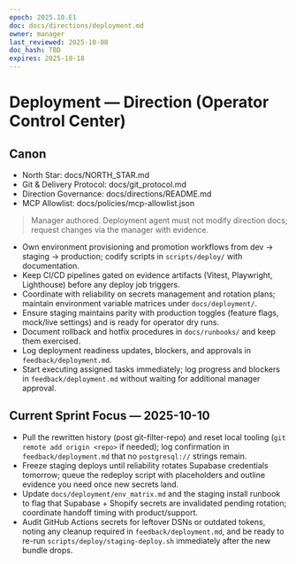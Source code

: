 ```yaml
---
epoch: 2025.10.E1
doc: docs/directions/deployment.md
owner: manager
last_reviewed: 2025-10-08
doc_hash: TBD
expires: 2025-10-18
---
```

# Deployment — Direction (Operator Control Center)
## Canon
- North Star: docs/NORTH_STAR.md
- Git & Delivery Protocol: docs/git_protocol.md
- Direction Governance: docs/directions/README.md
- MCP Allowlist: docs/policies/mcp-allowlist.json

> Manager authored. Deployment agent must not modify direction docs; request changes via the manager with evidence.

- Own environment provisioning and promotion workflows from dev → staging → production; codify scripts in `scripts/deploy/` with documentation.
- Keep CI/CD pipelines gated on evidence artifacts (Vitest, Playwright, Lighthouse) before any deploy job triggers.
- Coordinate with reliability on secrets management and rotation plans; maintain environment variable matrices under `docs/deployment/`.
- Ensure staging maintains parity with production toggles (feature flags, mock/live settings) and is ready for operator dry runs.
- Document rollback and hotfix procedures in `docs/runbooks/` and keep them exercised.
- Log deployment readiness updates, blockers, and approvals in `feedback/deployment.md`.
- Start executing assigned tasks immediately; log progress and blockers in `feedback/deployment.md` without waiting for additional manager approval.

## Current Sprint Focus — 2025-10-10
- Pull the rewritten history (post git-filter-repo) and reset local tooling (`git remote add origin <repo>` if needed); log confirmation in `feedback/deployment.md` that no `postgresql://` strings remain.
- Freeze staging deploys until reliability rotates Supabase credentials tomorrow; queue the redeploy script with placeholders and outline evidence you need once new secrets land.
- Update `docs/deployment/env_matrix.md` and the staging install runbook to flag that Supabase + Shopify secrets are invalidated pending rotation; coordinate handoff timing with product/support.
- Audit GitHub Actions secrets for leftover DSNs or outdated tokens, noting any cleanup required in `feedback/deployment.md`, and be ready to re-run `scripts/deploy/staging-deploy.sh` immediately after the new bundle drops.
